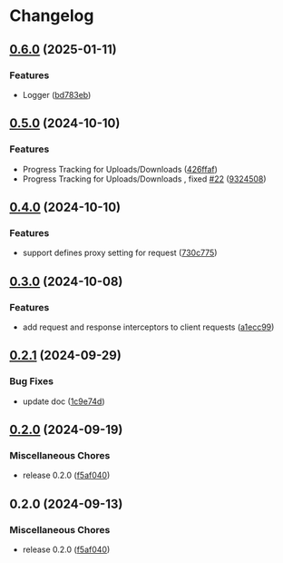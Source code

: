 # Changelog

## [0.6.0](https://github.com/rezmoss/axios4go/compare/v0.5.0...v0.6.0) (2025-01-11)


### Features

* Logger ([bd783eb](https://github.com/rezmoss/axios4go/commit/bd783eb52b891783271b0920984d1c52f8d280e5))

## [0.5.0](https://github.com/rezmoss/axios4go/compare/v0.4.0...v0.5.0) (2024-10-10)


### Features

* Progress Tracking for Uploads/Downloads ([426ffaf](https://github.com/rezmoss/axios4go/commit/426ffaf0edaf33b8bbf3fae455bf1f9428ef12c8))
* Progress Tracking for Uploads/Downloads , fixed [#22](https://github.com/rezmoss/axios4go/issues/22) ([9324508](https://github.com/rezmoss/axios4go/commit/9324508733a342748cfdbfe02f9c99e3ffaba166))

## [0.4.0](https://github.com/rezmoss/axios4go/compare/v0.3.0...v0.4.0) (2024-10-10)


### Features

* support defines proxy setting for request ([730c775](https://github.com/rezmoss/axios4go/commit/730c775d8c1057cfc7b064e3de28ef89c13cd3e2))

## [0.3.0](https://github.com/rezmoss/axios4go/compare/v0.2.1...v0.3.0) (2024-10-08)


### Features

* add request and response interceptors to client requests ([a1ecc99](https://github.com/rezmoss/axios4go/commit/a1ecc998aa96eaf32404204be4d36f8f9f01d26a))

## [0.2.1](https://github.com/rezmoss/axios4go/compare/v0.2.0...v0.2.1) (2024-09-29)


### Bug Fixes

* update doc ([1c9e74d](https://github.com/rezmoss/axios4go/commit/1c9e74d1db623fa0acfffa168f268665bf539516))

## [0.2.0](https://github.com/rezmoss/axios4go/compare/v0.1.0...v0.2.0) (2024-09-19)


### Miscellaneous Chores

* release 0.2.0 ([f5af040](https://github.com/rezmoss/axios4go/commit/f5af040ab3a15fff104d8154f79f59bcdc46292a))

## 0.2.0 (2024-09-13)


### Miscellaneous Chores

* release 0.2.0 ([f5af040](https://github.com/Blackvote/axios4go/commit/f5af040ab3a15fff104d8154f79f59bcdc46292a))
